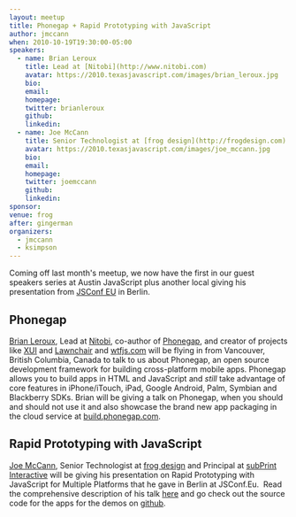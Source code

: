 ```yaml
---
layout: meetup
title: Phonegap + Rapid Prototyping with JavaScript
author: jmccann
when: 2010-10-19T19:30:00-05:00
speakers:
  - name: Brian Leroux
    title: Lead at [Nitobi](http://www.nitobi.com)
    avatar: https://2010.texasjavascript.com/images/brian_leroux.jpg
    bio:
    email:
    homepage:
    twitter: brianleroux
    github:
    linkedin:
  - name: Joe McCann
    title: Senior Technologist at [frog design](http://frogdesign.com) and Principal at [subPrint Interactive](http://subprint.com)
    avatar: https://2010.texasjavascript.com/images/joe_mccann.jpg
    bio:
    email:
    homepage:
    twitter: joemccann
    github:
    linkedin:
sponsor:
venue: frog
after: gingerman
organizers:
  - jmccann
  - ksimpson
---
```


Coming off last month's meetup, we now have the first in our guest speakers series at Austin JavaScript plus another local giving his presentation from [JSConf EU][1] in Berlin.

## Phonegap

[Brian Leroux][2], Lead at [Nitobi][3], co-author of [Phonegap][4], and creator of projects like [XUI][5] and [Lawnchair][6] and [wtfjs.com][7] will be flying in from Vancouver, British Columbia, Canada to talk to us about Phonegap, an open source development framework for building cross-platform mobile apps. Phonegap allows you to build apps in HTML and JavaScript and *still* take advantage of core features in iPhone/iTouch, iPad, Google Android, Palm, Symbian and Blackberry SDKs. Brian will be giving a talk on Phonegap, when you should and should not use it and also showcase the brand new app packaging in the cloud service at [build.phonegap.com][8].

## Rapid Prototyping with JavaScript

[Joe McCann][9], Senior Technologist at [frog design][10] and Principal at [subPrint Interactive][11] will be giving his presentation on Rapid Prototyping with JavaScript for Multiple Platforms that he gave in Berlin at JSConf.Eu.  Read the comprehensive description of his talk [here][12] and go check out the source code for the apps for the demos on [github][13].

 [1]: http://jsconf.eu
 [2]: http://twitter.com/brianleroux
 [3]: http://www.nitobi.com
 [4]: http://www.phonegap.com
 [5]: http://xuijs.com/
 [6]: http://brianleroux.github.com/lawnchair/
 [7]: http://wtfjs.com
 [8]: http://build.phonegap.com
 [9]: http://twitter.com/joemccann
 [10]: http://frogdesign.com
 [11]: http://subprint.com
 [12]: http://jsconf.eu/2010/speaker/rapid_prototyping_for_multiple.html
 [13]: http://github.com/joemccann/Lingua
